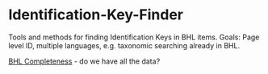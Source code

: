 # Identification-Key-Finder
Tools and methods for finding Identification Keys in BHL items. Goals: Page level ID, multiple languages, e.g. taxonomic searching already in BHL.

[BHL Completeness](./bhl_completeness.md) - do we have all the data?

